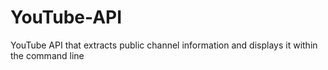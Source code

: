 # YouTube-API
YouTube API that extracts public channel information and displays it within the command line
